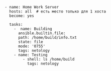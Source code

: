     - name: Home Work Server
      hosts: all  # есть место только для 1 хоста
      become: yes
    
      tasks:
        -  name: Building
          ansible.builtin.file:
          path: /home/build/info.txt
          state: file
          mode: '0755'
          tags: netology
        - name: Testing
            - shell: ls /home/build
              tags: netology